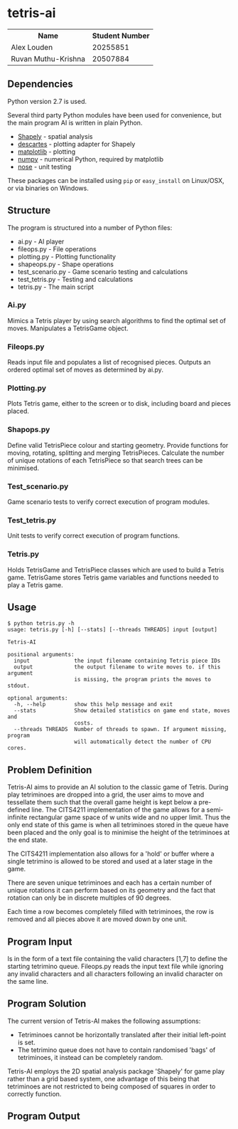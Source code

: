 tetris-ai
=========

<table>
  <tr>
    <th>Name</th><th>Student Number</th>
  </tr>
  <tr>
    <td>Alex Louden</td><td>20255851</td>
  </tr>
  <tr>
    <td>Ruvan Muthu-Krishna</td><td>20507884</td>
  </tr>
</table>

Dependencies
------------

Python version 2.7 is used.

Several third party Python modules have been used for convenience, but the main program AI is written in plain Python.

 * [Shapely](http://toblerity.github.io/shapely/manual.html) - spatial analysis
 * [descartes](https://pypi.python.org/pypi/descartes) - plotting adapter for Shapely
 * [matplotlib](http://matplotlib.org/) - plotting
 * [numpy](http://numpy.scipy.org/) - numerical Python, required by matplotlib
 * [nose](https://nose.readthedocs.org/en/latest/) - unit testing

These packages can be installed using `pip` or `easy_install` on Linux/OSX, or via binaries on Windows.

Structure
---------

The program is structured into a number of Python files:

 * ai.py - AI player
 * fileops.py - File operations
 * plotting.py - Plotting functionality
 * shapeops.py - Shape operations
 * test_scenario.py - Game scenario testing and calculations
 * test_tetris.py - Testing and calculations
 * tetris.py - The main script

### Ai.py

Mimics a Tetris player by using search algorithms to find the optimal set of moves. Manipulates a TetrisGame object.

### Fileops.py

Reads input file and populates a list of recognised pieces. Outputs an ordered optimal set of moves as determined by ai.py.

### Plotting.py

Plots Tetris game, either to the screen or to disk, including board and pieces placed.

### Shapops.py

Define valid TetrisPiece colour and starting geometry. Provide functions for moving, rotating, splitting and merging TetrisPieces.
Calculate the number of unique rotations of each TetrisPiece so that search trees can be minimised.

### Test_scenario.py

Game scenario tests to verify correct execution of program modules.

### Test_tetris.py

Unit tests to verify correct execution of program functions.

### Tetris.py

Holds TetrisGame and TetrisPiece classes which are used to build a Tetris game. TetrisGame stores Tetris game variables and functions needed to play a Tetris game.


Usage
-----

    $ python tetris.py -h
    usage: tetris.py [-h] [--stats] [--threads THREADS] input [output]

    Tetris-AI

    positional arguments:
      input              the input filename containing Tetris piece IDs
      output             the output filename to write moves to. if this argument
                         is missing, the program prints the moves to stdout.

    optional arguments:
      -h, --help         show this help message and exit
      --stats            Show detailed statistics on game end state, moves and
                         costs.
      --threads THREADS  Number of threads to spawn. If argument missing, program
                         will automatically detect the number of CPU cores.


Problem Definition
------------------
Tetris-AI aims to provide an AI solution to the classic game of Tetris. During play tetriminoes are dropped into a grid,
the user aims to move and tessellate them such that the overall game height is kept below a pre-defined line.
The CITS4211 implementation of the game allows for a semi-infinite rectangular game space of w units wide and no upper limit.
Thus the only end state of this game is when all tetriminoes stored in the queue have been placed and the only goal is to
minimise the height of the tetriminoes at the end state.

The CITS4211 implementation also allows for a 'hold' or buffer where a single tetrimino is allowed to be stored and used at
a later stage in the game.

There are seven unique tetriminoes and each has a certain number of unique rotations it can perform based on its geometry
and the fact that rotation can only be in discrete multiples of 90 degrees.

Each time a row becomes completely filled with tetriminoes, the row is removed and all pieces above it are moved down by
one unit.

Program Input
-------------
Is in the form of a text file containing the valid characters [1,7] to define the starting tetrimino queue.
Fileops.py reads the input text file while ignoring any invalid characters and all characters following an invalid character on the same line.

Program Solution
----------------
The current version of Tetris-AI makes the following assumptions:
- Tetriminoes cannot be horizontally translated after their initial left-point is set.
- The tetrimino queue does not have to contain randomised 'bags' of tetriminoes, it instead can be completely random.

Tetris-AI employs the 2D spatial analysis package 'Shapely' for game play rather than a grid based system, one advantage
of this being that tetriminoes are not restricted to being composed of squares in order to correctly function.




Program Output
--------------

